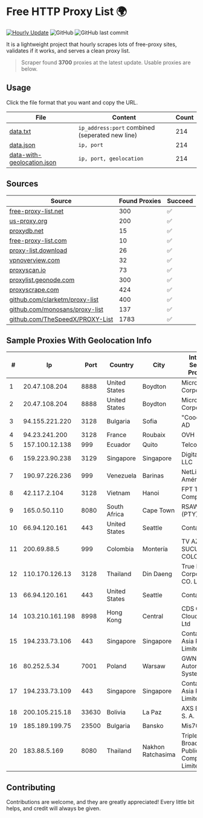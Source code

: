 
# Free HTTP Proxy List 🌍

[![Hourly Update](https://github.com/mertguvencli/http-proxy-list/actions/workflows/main.yml/badge.svg?branch=main)](https://github.com/mertguvencli/http-proxy-list/actions/workflows/main.yml)
![GitHub](https://img.shields.io/github/license/mertguvencli/http-proxy-list)
![GitHub last commit](https://img.shields.io/github/last-commit/mertguvencli/http-proxy-list)

It is a lightweight project that hourly scrapes lots of free-proxy sites, validates if it works, and serves a clean proxy list.


> Scraper found **3700** proxies at the latest update. Usable proxies are below.

## Usage

Click the file format that you want and copy the URL.


|File|Content|Count|
|----|-------|-----|
|[data.txt](https://raw.githubusercontent.com/mertguvencli/http-proxy-list/main/proxy-list/data.txt)|`ip_address:port` combined (seperated new line)|214|
|[data.json](https://raw.githubusercontent.com/mertguvencli/http-proxy-list/main/proxy-list/data.json)|`ip, port`|214|
|[data-with-geolocation.json](https://raw.githubusercontent.com/mertguvencli/http-proxy-list/main/proxy-list/data-with-geolocation.json)|`ip, port, geolocation`|214|

## Sources

|Source|Found Proxies|Succeed|
|------|-------------|-------|
|[free-proxy-list.net](https://free-proxy-list.net)|300|✅|
|[us-proxy.org](https://www.us-proxy.org)|200|✅|
|[proxydb.net](http://proxydb.net)|15|✅|
|[free-proxy-list.com](https://free-proxy-list.com/?page=&port=&type%5B%5D=http&type%5B%5D=https&up_time=0&search=Search)|10|✅|
|[proxy-list.download](https://www.proxy-list.download/HTTP)|26|✅|
|[vpnoverview.com](https://vpnoverview.com/privacy/anonymous-browsing/free-proxy-servers)|32|✅|
|[proxyscan.io](https://www.proxyscan.io)|73|✅|
|[proxylist.geonode.com](https://proxylist.geonode.com/api/proxy-list?limit=300&page=1&sort_by=lastChecked&sort_type=desc&protocols=http,https)|300|✅|
|[proxyscrape.com](https://api.proxyscrape.com/v2/?request=displayproxies&protocol=http&timeout=10000&country=all&ssl=all&anonymity=all)|424|✅|
|[github.com/clarketm/proxy-list](https://raw.githubusercontent.com/clarketm/proxy-list/master/proxy-list-raw.txt)|400|✅|
|[github.com/monosans/proxy-list](https://raw.githubusercontent.com/monosans/proxy-list/main/proxies/http.txt)|137|✅|
|[github.com/TheSpeedX/PROXY-List](https://raw.githubusercontent.com/TheSpeedX/PROXY-List/master/http.txt)|1783|✅|


## Sample Proxies With Geolocation Info

|#|Ip|Port|Country|City|Internet Service Provider|
|-|--|----|-------|----|-------------------------|
|1|20.47.108.204|8888|United States|Boydton|Microsoft Corporation|
|2|20.47.108.204|8888|United States|Boydton|Microsoft Corporation|
|3|94.155.221.220|3128|Bulgaria|Sofia|"Cooolbox" AD|
|4|94.23.241.200|3128|France|Roubaix|OVH SAS|
|5|157.100.12.138|999|Ecuador|Quito|Telconet S.A|
|6|159.223.90.238|3129|Singapore|Singapore|DigitalOcean, LLC|
|7|190.97.226.236|999|Venezuela|Barinas|NetLink América C.A.|
|8|42.117.2.104|3128|Vietnam|Hanoi|FPT Telecom Company|
|9|165.0.50.110|8080|South Africa|Cape Town|RSAWEB (PTY) LTD|
|10|66.94.120.161|443|United States|Seattle|Contabo Inc.|
|11|200.69.88.5|999|Colombia|Montería|TV AZTECA SUCURSAL COLOMBIA|
|12|110.170.126.13|3128|Thailand|Din Daeng|True Internet Corporation CO. Ltd.|
|13|66.94.120.161|443|United States|Seattle|Contabo Inc.|
|14|103.210.161.198|8998|Hong Kong|Central|CDS Global Cloud Co., Ltd|
|15|194.233.73.106|443|Singapore|Singapore|Contabo Asia Private Limited|
|16|80.252.5.34|7001|Poland|Warsaw|GWNET Autonomus System|
|17|194.233.73.109|443|Singapore|Singapore|Contabo Asia Private Limited|
|18|200.105.215.18|33630|Bolivia|La Paz|AXS Bolivia S. A.|
|19|185.189.199.75|23500|Bulgaria|Bansko|Mis70 LTD|
|20|183.88.5.169|8080|Thailand|Nakhon Ratchasima|Triple T Broadband Public Company Limited|



## Contributing

Contributions are welcome, and they are greatly appreciated! Every
little bit helps, and credit will always be given.

